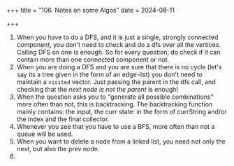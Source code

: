 +++
title = "106. Notes on some Algos"
date = 2024-08-11

+++

1. When you have to do a DFS, and it is just a single, strongly connected component, you don't need to check and do a dfs over all the vertices.  Calling DFS on one is enough. So for every question, do check if it can contain more than one connected component or not.
2. When you are doing a DFS and you are sure that there is no cycle (let's say its a tree given in the form of an edge-list) you don't need to maintain a `visited` vector. Just passing the parent in the dfs call, and checking that the _next node is not the parent_ is enough!
3. When the question asks you to "generate all possible combinations" more often than not, this is backtracking. The backtracking function mainly contains: the input, the curr state: in the form of currString and/or the index and the final collector.
4. Whenever you see that you have to use a BFS, more often than not a queue will be used.
5. When you want to delete a node from a linked list, you need not only the next, but also the prev node.
6. 
